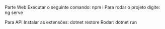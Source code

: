 Parte Web
     Executar o seguinte comando: npm i
     Para rodar o projeto digite: ng serve

Para API
     Instalar as extensões: dotnet restore
     Rodar: dotnet run
